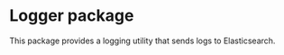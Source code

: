 Logger package
========================

This package provides a logging utility that sends logs to Elasticsearch.
